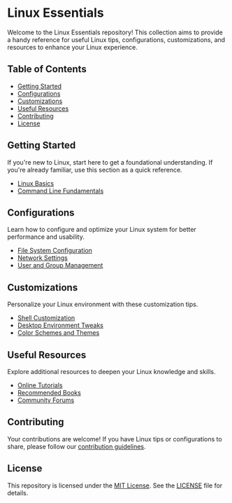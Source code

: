 # Linux Essentials

Welcome to the Linux Essentials repository! This collection aims to provide a handy reference for useful Linux tips, configurations, customizations, and resources to enhance your Linux experience.

## Table of Contents

- [Getting Started](#getting-started)
- [Configurations](#configurations)
- [Customizations](#customizations)
- [Useful Resources](#useful-resources)
- [Contributing](#contributing)
- [License](#license)

## Getting Started

If you're new to Linux, start here to get a foundational understanding. If you're already familiar, use this section as a quick reference.

- [Linux Basics](docs/linux_basics.md)
- [Command Line Fundamentals](docs/command_line.md)

## Configurations

Learn how to configure and optimize your Linux system for better performance and usability.

- [File System Configuration](docs/file_system_configuration.md)
- [Network Settings](docs/network_settings.md)
- [User and Group Management](docs/user_group_management.md)

## Customizations

Personalize your Linux environment with these customization tips.

- [Shell Customization](docs/shell_customization.md)
- [Desktop Environment Tweaks](docs/desktop_environment.md)
- [Color Schemes and Themes](docs/color_schemes_themes.md)

## Useful Resources

Explore additional resources to deepen your Linux knowledge and skills.

- [Online Tutorials](docs/online_tutorials.md)
- [Recommended Books](docs/recommended_books.md)
- [Community Forums](docs/community_forums.md)

## Contributing

Your contributions are welcome! If you have Linux tips or configurations to share, please follow our [contribution guidelines](CONTRIBUTING.md).

## License

This repository is licensed under the [MIT License](LICENSE). See the [LICENSE](LICENSE) file for details.
